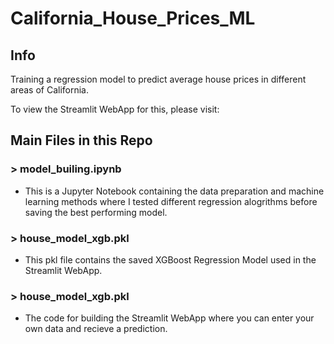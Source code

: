 # California_House_Prices_ML
## Info

Training a regression model to predict average house prices in different areas of California.

To view the Streamlit WebApp for this, please visit:

## Main Files in this Repo

### > model_builing.ipynb 

- This is a Jupyter Notebook containing the data preparation and machine learning methods where I tested different regression alogrithms before saving the best performing model.

### > house_model_xgb.pkl 

- This pkl file contains the saved XGBoost Regression Model used in the Streamlit WebApp.

### > house_model_xgb.pkl

- The code for building the Streamlit WebApp where you can enter your own data and recieve a prediction.

